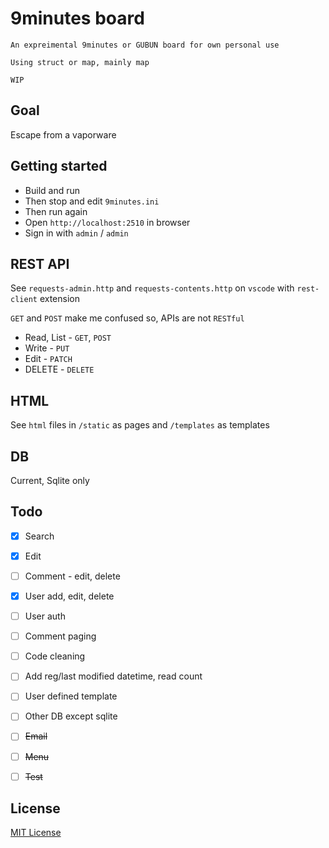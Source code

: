 # 9minutes board

```
An expreimental 9minutes or GUBUN board for own personal use

Using struct or map, mainly map

WIP
```

## Goal

Escape from a vaporware


## Getting started

* Build and run
* Then stop and edit `9minutes.ini`
* Then run again
* Open `http://localhost:2510` in browser
* Sign in with `admin` / `admin`


## REST API

See `requests-admin.http` and `requests-contents.http` on `vscode` with `rest-client` extension

`GET` and `POST` make me confused so, APIs are not `RESTful`

* Read, List - `GET`, `POST`
* Write - `PUT`
* Edit - `PATCH`
* DELETE - `DELETE`


## HTML

See `html` files in `/static` as pages and `/templates` as templates


## DB

Current, Sqlite only


## Todo
- [x] Search
- [x] Edit
- [ ] Comment - edit, delete
- [x] User add, edit, delete
- [ ] User auth
- [ ] Comment paging
- [ ] Code cleaning
- [ ] Add reg/last modified datetime, read count
- [ ] User defined template
- [ ] Other DB except sqlite
- [ ] ~~Email~~
- [ ] ~~Menu~~
- [ ] ~~Test~~


## License
[MIT License](http://www.opensource.org/licenses/MIT)
